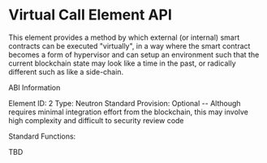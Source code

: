 # Virtual Call Element API

This element provides a method by which external (or internal) smart contracts can be executed "virtually", in a way where the smart contract becomes a form of hypervisor and can setup an environment such that the current blockchain state may look like a time in the past, or radically different such as like a side-chain.

ABI Information

Element ID: 2
Type: Neutron Standard
Provision: Optional -- Although requires minimal integration effort from the blockchain, this may involve high complexity and difficult to security review code

Standard Functions:

TBD
